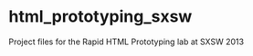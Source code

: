 html_prototyping_sxsw
=====================

Project files for the Rapid HTML Prototyping lab at SXSW 2013

